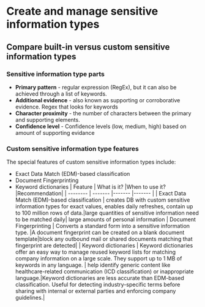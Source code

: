 # Create and manage sensitive information types 
## Compare built-in versus custom sensitive information types
### Sensitive information type parts
* **Primary pattern** - regular expression (RegEx), but it can also be achieved through a list of keywords.
* **Additional evidence** - also known as supporting or corroborative evidence. Regex that looks for keywords
* **Character proximity** - the number of characters between the primary and supporting elements.
* **Confidence level** - Confidence levels (low, medium, high) based on amount of supporting evidance
### Custom sensitive information type features
The special features of custom sensitive information types include:
* Exact Data Match (EDM)-based classification
* Document Fingerprinting
* Keyword dictionaries
| Feature    | What is it?	 |When to use it?	|Recommendation|
| -------- | ------- |------- |------- |
| Exact Data Match (EDM)-based classification	  | creates DB with custom sensitive information types for exact values, enables daily refreshes, contain up to 100 million rows of data.|large quantities of sensitive information need to be matched daily| large amounts of personal information
| Document Fingerprinting	 | Converts a standard form into a sensitive information type. |A document fingerprint can be created on a blank document template|block any outbound mail or shared documents matching that fingerprint are detected|
| Keyword dictionaries	    | Keyword dictionaries offer an easy way to manage reused keyword lists for matching company information on a large scale. They support up to 1 MB of keywords in any language.  |  help identify generic content like healthcare-related communication (ICD classification) or inappropriate language.|Keyword dictionaries are less accurate than EDM-based classification. Useful for detecting industry-specific terms before sharing with internal or external parties and enforcing company guidelines.|
